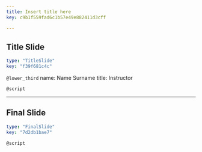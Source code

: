 ```yaml
---
title: Insert title here
key: c9b1f559fad6c1b57e49e882411d3cff

---
```

## Title Slide

```yaml
type: "TitleSlide"
key: "f39f681c4c"
```

`@lower_third`
name: Name Surname
title: Instructor


`@script`



---
## Final Slide

```yaml
type: "FinalSlide"
key: "7d2db1bae7"
```

`@script`


